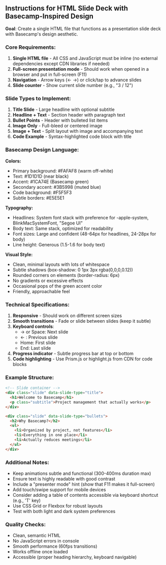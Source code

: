 ## Instructions for HTML Slide Deck with Basecamp-Inspired Design

**Goal**: Create a single HTML file that functions as a presentation slide deck with Basecamp's design aesthetic.

### Core Requirements:

1. **Single HTML file** - All CSS and JavaScript must be inline (no external dependencies except CDN libraries if needed)
2. **Full-screen presentation mode** - Should work when opened in a browser and put in full-screen (F11)
3. **Navigation** - Arrow keys (← →) or click/tap to advance slides
4. **Slide counter** - Show current slide number (e.g., "3 / 12")

### Slide Types to Implement:

1. **Title Slide** - Large headline with optional subtitle
2. **Headline + Text** - Section header with paragraph text
3. **Bullet Points** - Header with bulleted list items
4. **Image Only** - Full-bleed or centered image
5. **Image + Text** - Split layout with image and accompanying text
6. **Code Example** - Syntax-highlighted code block with title

### Basecamp Design Language:

**Colors:**
- Primary background: #FAFAF8 (warm off-white)
- Text: #1D1D1D (near black)
- Accent: #1CA74E (Basecamp green)
- Secondary accent: #3B5998 (muted blue)
- Code background: #F5F5F3
- Subtle borders: #E5E5E1

**Typography:**
- Headlines: System font stack with preference for -apple-system, BlinkMacSystemFont, "Segoe UI"
- Body text: Same stack, optimized for readability
- Font sizes: Large and confident (48-64px for headlines, 24-28px for body)
- Line height: Generous (1.5-1.6 for body text)

**Visual Style:**
- Clean, minimal layouts with lots of whitespace
- Subtle shadows (box-shadow: 0 1px 3px rgba(0,0,0,0.12))
- Rounded corners on elements (border-radius: 6px)
- No gradients or excessive effects
- Occasional pops of the green accent color
- Friendly, approachable feel

### Technical Specifications:

1. **Responsive** - Should work on different screen sizes
2. **Smooth transitions** - Fade or slide between slides (keep it subtle)
3. **Keyboard controls**:
   - → or Space: Next slide
   - ← : Previous slide
   - Home: First slide
   - End: Last slide
4. **Progress indicator** - Subtle progress bar at top or bottom
5. **Code highlighting** - Use Prism.js or highlight.js from CDN for code blocks

### Example Structure:

```html
<!-- Slide container -->
<div class="slide" data-slide-type="title">
  <h1>Welcome to Basecamp</h1>
  <p class="subtitle">Project management that actually works</p>
</div>

<div class="slide" data-slide-type="bullets">
  <h2>Why Basecamp?</h2>
  <ul>
    <li>Organized by project, not features</li>
    <li>Everything in one place</li>
    <li>Actually reduces meetings</li>
  </ul>
</div>
```

### Additional Notes:

- Keep animations subtle and functional (300-400ms duration max)
- Ensure text is highly readable with good contrast
- Include a "presenter mode" hint (show that F11 makes it full-screen)
- Add touch/swipe support for mobile devices
- Consider adding a table of contents accessible via keyboard shortcut (e.g., 'T' key)
- Use CSS Grid or Flexbox for robust layouts
- Test with both light and dark system preferences

### Quality Checks:
- Clean, semantic HTML
- No JavaScript errors in console
- Smooth performance (60fps transitions)
- Works offline once loaded
- Accessible (proper heading hierarchy, keyboard navigable)
